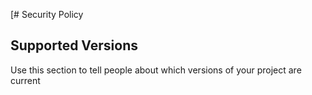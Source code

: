 [# Security Policy

## Supported Versions

Use this section to tell people about which versions of your project are
current